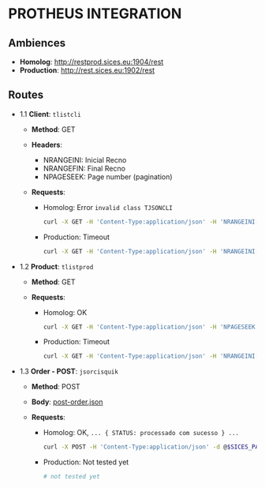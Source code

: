 PROTHEUS INTEGRATION
====================

## Ambiences

  - **Homolog**: http://restprod.sices.eu:1904/rest
  - **Production**: http://rest.sices.eu:1902/rest

## Routes

  - 1.1 **Client**: `tlistcli`

    - **Method**: GET

    - **Headers**:
      - NRANGEINI: Inicial Recno
      - NRANGEFIN: Final Recno
      - NPAGESEEK: Page number (pagination)

    - **Requests**:

      - Homolog: Error `invalid class TJSONCLI`
        ```bash
        curl -X GET -H 'Content-Type:application/json' -H 'NRANGEINI:100' -H 'NRANGEFIN:100' -H 'NPAGESEEK:1' http://rest.sices.eu:1902/rest/tlistcli
        ```
      - Production: Timeout
        ```bash
        curl -X GET -H 'Content-Type:application/json' -H 'NRANGEINI:100' -H 'NRANGEFIN:100' -H 'NPAGESEEK:1' http://restprod.sices.eu:1904/rest/tlistcli
        ```

  - 1.2 **Product**: `tlistprod`

    - **Method**: GET

    - **Requests**:

      - Homolog: OK
        ```bash
        curl -X GET -H 'Content-Type:application/json' -H 'NPAGESEEK: 2' http://rest.sices.eu:1902/rest/tlistprod
        ```
      - Production: Timeout
        ```bash
        curl -X GET -H 'Content-Type:application/json' -H 'NRANGEINI:100' -H 'NRANGEFIN:100' -H 'NPAGESEEK:1' http://restprod.sices.eu:1904/rest/tlistprod
        ```

  - 1.3 **Order - POST**: `jsorcisquik`

    - **Method**: POST

    - **Body**:
      [post-order.json](mock/post-order.json)

    - **Requests**:

      - Homolog: OK, `... { STATUS: processado com sucesso } ...`
        ```bash
        curl -X POST -H 'Content-Type:application/json' -d @$SICES_PATH/docs/integrations/protheus/mock/post-order.json http://rest.sices.eu:1902/rest/jsorcisquik
        ```
      - Production: Not tested yet
        ```bash
        # not tested yet
        ```


